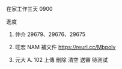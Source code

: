 在家工作三天 0900

進度

1. 仲介 29679、29676、29675

2. 旺宏 NAM 補文件 https://reurl.cc/Mbpolv

3. 元大 A. 102 上傳 刪除 清空 送審 待測試
